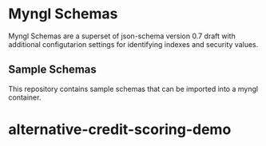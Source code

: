 # Myngl Schemas

Myngl Schemas are a superset of json-schema version 0.7 draft with additional configutarion settings for identifying indexes and security values.

## Sample Schemas

This repository contains sample schemas that can be imported into a myngl container.
# alternative-credit-scoring-demo
